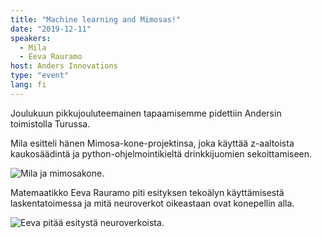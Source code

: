 ```yaml
---
title: "Machine learning and Mimosas!"
date: "2019-12-11"
speakers:
  - Mila
  - Eeva Rauramo
host: Anders Innovations
type: "event"
lang: fi
---
```


Joulukuun pikkujouluteemainen tapaamisemme pidettiin Andersin toimistolla Turussa.

Mila esitteli hänen Mimosa-kone-projektinsa, joka käyttää z-aaltoista kaukosäädintä ja python-ohjelmointikieltä drinkkijuomien sekoittamiseen.

![Mila ja mimosakone.](mila.jpg)

Matemaatikko Eeva Rauramo piti esityksen tekoälyn käyttämisestä laskentatoimessa ja mitä neuroverkot oikeastaan ovat konepellin alla.

![Eeva pitää esitystä neuroverkoista.](eeva.jpg)
